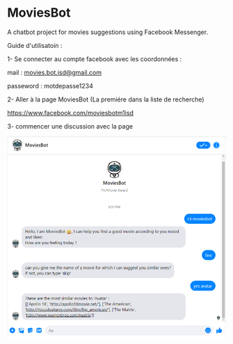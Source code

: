 # MoviesBot
A chatbot project for movies suggestions using Facebook Messenger.

Guide d'utilisatoin : 

1- Se connecter au compte facebook avec les coordonnées : 

mail : movies.bot.isd@gmail.com

passeword : motdepasse1234

2- Aller à la page MoviesBot (La premiére dans la liste de recherche)

https://www.facebook.com/moviesbotm1isd

3- commencer une discussion avec la page


![Screenshot](screenshot.PNG)
